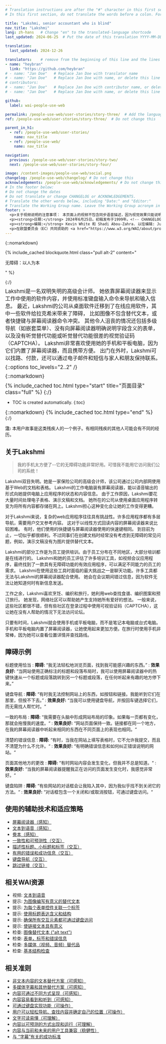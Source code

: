 ```yaml
---
# Translation instructions are after the "#" character in this first section. They are comments that do not show up in the web page. You do not need to translate the instructions after #.
# In this first section, do not translate the words before a colon. For example, do not translate "title:". Do translate the text after "title:".

title: "Lakshmi, senior accountant who is blind"
nav_title: "Lakshmi"
lang: zh-hans   # Change "en" to the translated-language shortcode
last_updated: 2024-06-25  # Put the date of this translation YYYY-MM-DD (with month in the middle)

translation:
  last_updated: 2024-12-26

translators:    # remove from the beginning of this line and the lines below: "# " (the hash sign and the space)
- name: "heybran"
  link: "https://github.com/heybran"
# - name: "Jan Doe"   # Replace Jan Doe with translator name
# - name: "Jan Doe"   # Replace Jan Doe with name, or delete this line if not multiple translators
# contributors:
# - name: "Jan Doe"   # Replace Jan Doe with contributor name, or delete this line if none
# - name: "Jan Doe"   # Replace Jan Doe with name, or delete this line if not multiple contributors

github:
  label: wai-people-use-web

permalink: /people-use-web/user-stories/story-three/  # Add the language shortcode to the end, with no slash at the end. For example /path/to/file/fr
ref: /people-use-web/user-stories/story-three/  # Do not change this

parent_in_h1:
  - ref: /people-use-web/user-stories/
    name: nav_title
  - ref: /people-use-web/
    name: nav_title

navigation:
  previous: /people-use-web/user-stories/story-two/
  next: /people-use-web/user-stories/story-four/

image: /content-images/people-use-web/social.png
changelog: /people-use-web/changelog/ # Do not change this
acknowledgements: /people-use-web/acknowledgements/ # Do not change this
# In the footer below:
# Do not change the dates
# Do not translate or change CHANGELOG or ACKNOWLEDGEMENTS.
# Translate the other words below, including "Date:" and "Editor:"
# Translate the Working Group name. Leave the Working Group acronym in English.
footer: >
  <p>关于视频说明的注意事项： 本页面上的视频不包含同步语音描述，因为视觉效果只能说明音频，而不能提供其他信息。在这种情况下，音频描述对大多数人（包括无法看到视觉效果的人）来说，与其说是有用的，不如说是分散注意力的。视觉信息的描述可在带视觉描述的文本（“描述性誊本”）中找到。</p>
  <p><strong>日期:</strong> 2024年6月25日。初稿发布于1999年。<!-- CHANGELOG.--></p>
  <p><strong>编辑:</strong> Kevin White 和 Shadi Abou-Zahra. 以往编辑: Judy Brewer 和 Norah Sinclair. 贡献者: Brent Bakken, Jade Matos Carew, Jayne Schurick, Michele Williams, 和 ACKNOWLEDGEMENTS 中所列出的其他人员。</p>
  <p>在欧盟委员会（EC）共同资助的 <a href="https://www.w3.org/WAI/about/projects/wai-guide/">WAI-Guide 项目</a> 和 <a href="https://www.w3.org/WAI/WAI-AGE/">WAI-AGE 项目</a> 的支持下，由教育及外联工作组 (<a href="https//www.w3.org/WAI/EO/">EOWG</a>) 开发。</p>
---
```


{::nomarkdown}

<style>
  #introduction p {
    font-size:120%;
    margin: 0.5em 0 0 0;
  }
  #introduction .box-i {
  }
  #introduction nav {
    border: 0;
    margin-top: 0;
  }
  #introduction nav header {
    padding: 8px 16px;
  }
  #introduction .video-card {
    margin: 1em;
    float: none !important;
    max-width: inherit !important;
    min-width: 45% !important;
  }
  #introduction .video-card p {
    font-size: 90%;
    margin: 0;
  }
  #introduction .video-card p:first-child {
    height: 190px;
  }
  #introduction img.video {
    border-radius: 5px;
    width: 300px;
    max-width: 300px;
  }
  #introduction .video-card .play-button {
    position: relative;
    top: -55px;
    left: -185px;
    width: 60px;
    height: 60px;
  }
  @media all and (min-width: 576px) {
    #introduction .box-i {
      display: flex;
      flex: 0 1;
    }
    #introduction .video-card .play-button {
      position: relative;
      top: -120px;
      left: 120px;
      width: 60px;
      height: 60px;
    }
  }
</style>

{% include_cached blockquote.html class="pull alt-2" content="<p>无障碍：以人为本</p>" %}

<aside id="introduction" class="box"><div class="box-i">
  <div>
{:/}

Lakshmi是一名双明失明的高级会计师。
她依靠屏幕阅读器来显示工作中使用的软件内容，并使用标准键盘输入命令来导航和输入信息。
最近，Lakshmi的公司从桌面软件迁移到了在线应用软件，其中一些软件给拉克希米带来了障碍，
比如图像不包含替代文本，或者快捷键与屏幕阅读器命令冲突。
其他令人沮丧的情况还包括多级导航（如嵌套菜单）、没有向屏幕阅读器明确说明字段含义的表单，
以及没有听觉替代功能或听觉替代功能很差的视觉验证码（CAPTCHA）。
Lakshmi非常喜欢使用她的手机和平板电脑，因为它们内置了屏幕阅读器，而且携带方便。
出门在外时，Lakshmi可以找路、付款，还可以通过电子邮件和短信与家人和朋友保持联系。

{::options toc_levels="2..2" /}

{::nomarkdown}
  </div>
  
</div>

{% include_cached toc.html type="start" title="页面目录" class="full" %}
{:/}

-   TOC is created automatically.
{:toc}

{::nomarkdown}
{% include_cached toc.html type="end" %}
    
</aside>
{:/}

**注:** 本用户故事是这类残疾人的一个例子。有相同残疾的其他人可能会有不同的经历。

## 关于Lakshmi

> 我的手机太方便了--它的无障碍功能非常好用。可惜我不能用它访问我们公司的系统！

Lakshmi双目失明。她是一家保险公司的高级会计师，该公司通过公司内部网使用基于Web的文档和表格。
Lakshmi的工作电脑装有屏幕阅读器，能以语音输出的形式向她提供电脑上应用程序的状态和内容信息。
由于工作原因，Lakshmi要花大量时间处理电子表格、演示文稿和文档。
她所在的公司从使用桌面应用程序转变为将所有内容都存储在网上。Lakshmi担心这种变化会让她的工作变得更糟。

对于Lakshmi来说，复杂的web应用程序往往具有挑战性。许多应用程序都有多层导航，需要用户交叉参考内容。
这对于以线性方式回读内容的屏幕阅读器来说比较困难。
有时，他们使用的快捷键与屏幕阅读器使用的快速键相同。
到目前为止，一切似乎都很顺利。不过同事们在创建文档时经常没有考虑到无障碍的常见问题，例如，演示文稿没有为图片提供替代文本。

Lakshmi的部分工作是为员工提供培训。由于员工分布在不同地区，大部分培训都是在线进行的。
Lakshmi和她的员工评估了许多培训工具，如视频会议应用程序，最终找到了一款具有无障碍功能的有效应用程序，可以满足不同能力的员工的需求。
Lakshmi在使用这些工具时面临的最大挑战之一是聊天功能。许多工具都无法与Lakshmi的屏幕阅读器配合使用。
她会在会议期间错过信息，因为软件无法让她知道何时有新信息发送。

工作之余，Lakshmi喜欢烹饪、编织和旅行，她利用web查找食谱、编织图案和预订旅行。
她发现，网络社区可以帮助她产生支持她所有爱好的想法。
一般来说，这些社区都很不错，但有些社区在登录过程中使用可视验证码（CAPTCHA），这让她在没有人帮助的情况下无法访问论坛。

只要有时间，Lakshmi就会使用手机或平板电脑，而不是笔记本电脑或台式电脑。
手机和平板电脑内置了屏幕阅读器，让她使用起来更加方便。在旅行时使用手机非常棒，因为她可以查看位置详情并查找路线。

## 障碍示例

标题使用恰当
: **障碍:** “我无法轻松地浏览页面，找到我可能感兴趣的东西。”
: **效果良好:** “当网站使用正确标注的标题和段落布局时，我可以使用屏幕阅读器中的热键快速从一个标题或段落跳转到另一个标题或段落，在任何听起来有趣的地方停下来。”

键盘导航
: **障碍:** “有时我无法控制网站上的东西，如按钮和链接。我能听到它们在那里，但按不下去。”
: **效果良好:** “当我可以使用键盘导航，并按回车键选择它们，而无需找人帮忙时。“

一致的布局
: **障碍:** “我需要在头脑中形成网站布局的印象。如果每一页都有变化，那就会拖慢我的速度。“
: **效果良好:** “网站页面保持一致。链接都在同一个地方，在我的屏幕阅读器中听起来相同的东西在不同页面上的表现也相同。“

清楚的错误信息
: **障碍:** “有时，当我在网站上填写表格时，它不允许我提交，而且不清楚为什么不允许。“
: **效果良好:** “有明确错误信息和如何纠正错误说明的网站。“

页面其他地方的更改
: **障碍:** “有时网站内容会发生变化，但我并不总是知道。“
: **效果良好:** “当我的屏幕阅读器提醒我正在访问的页面发生变化时，我感觉非常好。“

键盘陷阱
: **障碍:** “有些网站的对话框会让我陷入其中，因为我似乎找不到关闭它的方法。“
: **效果良好:** “对话框包含一个关闭和/或取消按钮，可通过键盘访问。“

## 使用的辅助技术和适应策略

* [屏幕阅读器（感知）](/people-use-web/tools-techniques/perception/#sr)
* [文本到语音（感知）](/people-use-web/tools-techniques/perception/#tts)
* [誊本（感知）](/people-use-web/tools-techniques/perception/#transcripts)
* [一致性和可预测性（交互）](/people-use-web/tools-techniques/navigation/#consistency)
* [描述性标题、小标题和标签（交互）](/people-use-web/tools-techniques/navigation/#labels)
* [有用的错误和成功信息（交互）](/people-use-web/tools-techniques/navigation/#messages)
* [键盘导航（交互）](/people-use-web/tools-techniques/navigation/#keyboard)
* [跳过链接（交互）](/people-use-web/tools-techniques/navigation/#skip)

## 相关WAI资源

* 视频: [文本到语音](/perspective-videos/speech/)
* 提示: [为图像编写有意义的替代文本](/tips/writing/#write-meaningful-text-alternatives-for-images)
* 提示: [为每个表单控件关联一个标签](/tips/developing/#associate-a-label-with-every-form-control)
* 提示: [使用标题表达含义和结构](/tips/writing/#use-headings-to-convey-meaning-and-structure)
* 提示: [确保所有交互元素都可通过键盘访问](/tips/developing/#ensure-that-all-interactive-elements-are-keyboard-accessible)
* 提示: [使链接文本具有意义](/tips/writing/#make-link-text-meaningful)
* 检查: [图像替代文本 ("alt text")](/test-evaluate/preliminary/#images)
* 检查: [表单，标签和错误信息](/test-evaluate/preliminary/#forms)
* 检查: [多媒体（视频、音频）替代品](/test-evaluate/preliminary/#media)
* 检查: [基本结构检查](/test-evaluate/preliminary/#structure)

## 相关准则

* [非文本内容的文本替代方案（可感知）](/fundamentals/accessibility-principles/#alternatives)
* [多媒体字幕和其他替代方案（可感知）](/fundamentals/accessibility-principles/#captions)
* [内容可通过不同方式呈现（可感知）](/fundamentals/accessibility-principles/#adaptable)
* [内容容易看到和听到（可感知）](/fundamentals/accessibility-principles/#distinguishable)
* [可通过键盘实现功能（可操作）](/fundamentals/accessibility-principles/#keyboard)
* [用户可以轻松导航、查找内容并确定自己的位置（可操作）](/fundamentals/accessibility-principles/#navigable)
* [文字可读易懂（可理解）](/fundamentals/accessibility-principles/#readable)
* [内容以可预测的方式出现和运行（可理解）](/fundamentals/accessibility-principles/#predictable)
* [内容与当前和未来的用户工具兼容（稳健性）](/fundamentals/accessibility-principles/#compatible)
* [与 “字幕”有关的成功标准](https://www.w3.org/WAI/WCAG21/quickref/?tags=captions)
